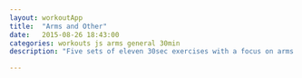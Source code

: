 ```yaml
---
layout: workoutApp
title:  "Arms and Other"
date:   2015-08-26 18:43:00
categories: workouts js arms general 30min
description: "Five sets of eleven 30sec exercises with a focus on arms."

---
```


<script type="text/javascript">
    function get_exercises(){
        var library = exerciseLibrary();
        var exercises = [];

        for(var i=0;i<3;i++){
            exercises.push({exercise: library.starjumps, time: 20, reps: 0});
            exercises.push({exercise: library.armCircles, time: 20, reps: 0});
            exercises.push({exercise: library.trunkRotations, time: 20, reps: 0});
        }
                         
        for(var i=0;i<5;i++){
            exercises.push({exercise: library.pushups, time: 27, reps: 0});
            exercises.push({exercise: library.lunges, time: 27, reps: 0});
            exercises.push({exercise: library.jumpSquats,  time: 27, reps: 0});
            exercises.push({exercise: library.widePushups,  time: 27, reps: 0});
            exercises.push({exercise: library.flutterKicks, time: 27, reps: 0});
            exercises.push({exercise: library.tipOvers, time: 27, reps: 0});
            exercises.push({exercise: library.closePushups, time: 27, reps: 0});
            exercises.push({exercise: library.sideLegRaises, time: 27, reps: 0});
            exercises.push({exercise: library.sideLegRaises, time: 27, reps: 0});
            exercises.push({exercise: library.tricepdips, time: 27, reps: 0});
            exercises.push({exercise: library.situps, time: 27, reps: 0});
        };
        return exercises;
    }
</script>
